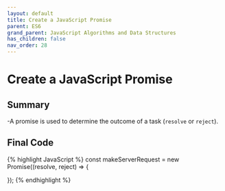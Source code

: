 ```yaml
---
layout: default
title: Create a JavaScript Promise
parent: ES6
grand_parent: JavaScript Algorithms and Data Structures
has_children: false
nav_order: 28
---
```

# Create a JavaScript Promise
## Summary
-A promise is used to determine the outcome of a task (`resolve` or `reject`).

## Final Code

{% highlight JavaScript %}
const makeServerRequest = new Promise((resolve, reject) => {

});
{% endhighlight %}
